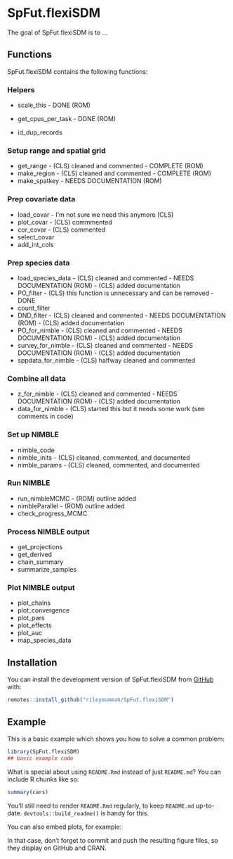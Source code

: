 
# SpFut.flexiSDM

<!-- badges: start -->
<!-- badges: end -->

The goal of SpFut.flexiSDM is to …

## Functions

SpFut.flexiSDM contains the following functions:

### Helpers
- scale_this - DONE (ROM)
- get_cpus_per_task - DONE (ROM)

- id_dup_records


### Setup range and spatial grid

- get_range - (CLS) cleaned and commented - COMPLETE (ROM)
- make_region - (CLS) cleaned and commented - COMPLETE (ROM)
- make_spatkey - NEEDS DOCUMENTATION (ROM)

### Prep covariate data

- load_covar - I'm not sure we need this anymore (CLS)
- plot_covar - (CLS) commmented
- cor_covar - (CLS) commented
- select_covar
- add_int_cols

### Prep species data

- load_species_data - (CLS) cleaned and commented - NEEDS DOCUMENTATION (ROM) - (CLS) added documentation
- PO_filter - (CLS) this function is unnecessary and can be removed - DONE
- count_filter
- DND_filter - (CLS) cleaned and commented - NEEDS DOCUMENTATION (ROM) - (CLS) added documentation 
- PO_for_nimble - (CLS) cleaned and commented - NEEDS DOCUMENTATION (ROM) - (CLS) added documentation
- survey_for_nimble - (CLS) cleaned and commented - NEEDS DOCUMENTATION (ROM) - (CLS) added documentation
- sppdata_for_nimble - (CLS) halfway cleaned and commented

### Combine all data

- z_for_nimble - (CLS) cleaned and commented - NEEDS DOCUMENTATION (ROM) - (CLS) added documentation
- data_for_nimble - (CLS) started this but it needs some work (see comments in code)

### Set up NIMBLE

- nimble_code
- nimble_inits - (CLS) cleaned, commented, and documented
- nimble_params - (CLS) cleaned, commented, and documented

### Run NIMBLE

- run_nimbleMCMC - (ROM) outline added
- nimbleParallel - (ROM) outline added
- check_progress_MCMC

### Process NIMBLE output

- get_projections
- get_derived
- chain_summary
- summarize_samples

### Plot NIMBLE output

- plot_chains
- plot_convergence
- plot_pars
- plot_effects
- plot_auc
- map_species_data

## Installation

You can install the development version of SpFut.flexiSDM from
[GitHub](https://github.com/) with:

``` r
remotes::install_github("rileymummah/SpFut.flexiSDM")
```

## Example

This is a basic example which shows you how to solve a common problem:

``` r
library(SpFut.flexiSDM)
## basic example code
```

What is special about using `README.Rmd` instead of just `README.md`?
You can include R chunks like so:

``` r
summary(cars)
```

You’ll still need to render `README.Rmd` regularly, to keep `README.md`
up-to-date. `devtools::build_readme()` is handy for this.

You can also embed plots, for example:

In that case, don’t forget to commit and push the resulting figure
files, so they display on GitHub and CRAN.
